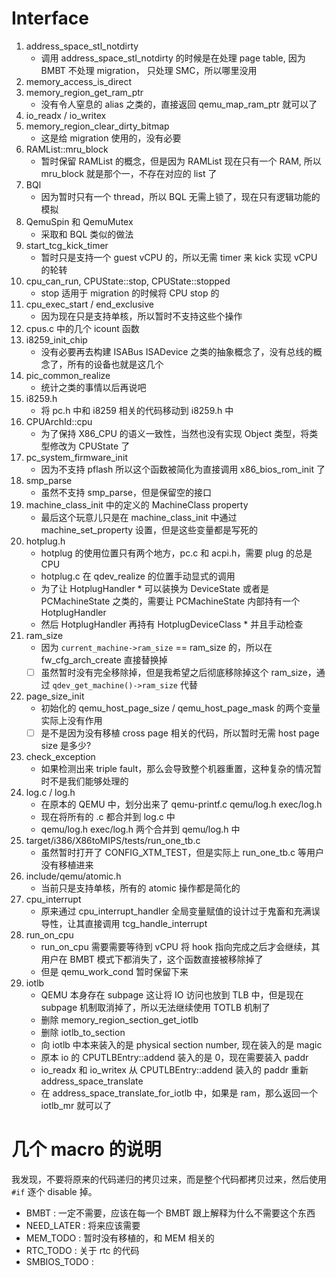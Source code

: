 # Interface
1. address_space_stl_notdirty
    - 调用 address_space_stl_notdirty 的时候是在处理 page table, 因为 BMBT 不处理 migration， 只处理 SMC，所以哪里没用
3.  memory_access_is_direct
4.  memory_region_get_ram_ptr
    - 没有令人窒息的 alias 之类的，直接返回 qemu_map_ram_ptr 就可以了
7.  io_readx / io_writex
9.  memory_region_clear_dirty_bitmap
    - 这是给 migration 使用的，没有必要
10. RAMList::mru_block
    - 暂时保留 RAMList 的概念，但是因为 RAMList 现在只有一个 RAM, 所以 mru_block 就是那个一，不存在对应的 list 了
11. BQl
    - 因为暂时只有一个 thread，所以 BQL 无需上锁了，现在只有逻辑功能的模拟
12. QemuSpin 和 QemuMutex
    - 采取和 BQL 类似的做法
13. start_tcg_kick_timer
    - 暂时只是支持一个 guest vCPU 的，所以无需 timer 来 kick 实现 vCPU 的轮转
14. cpu_can_run, CPUState::stop, CPUState::stopped
    - stop 适用于 migration 的时候将 CPU stop 的
15. cpu_exec_start / end_exclusive
    - 因为现在只是支持单核，所以暂时不支持这些个操作
16. cpus.c 中的几个 icount 函数
17. i8259_init_chip
    - 没有必要再去构建 ISABus ISADevice 之类的抽象概念了，没有总线的概念了，所有的设备也就是这几个
18. pic_common_realize
    - 统计之类的事情以后再说吧
19. i8259.h
    - 将 pc.h 中和 i8259 相关的代码移动到 i8259.h 中
20. CPUArchId::cpu
    - 为了保持 X86_CPU 的语义一致性，当然也没有实现 Object 类型，将类型修改为 CPUState 了
22. pc_system_firmware_init
    - 因为不支持 pflash 所以这个函数被简化为直接调用 x86_bios_rom_init 了
23. smp_parse
    - 虽然不支持 smp_parse，但是保留空的接口
24. machine_class_init 中的定义的 MachineClass property
    - 最后这个玩意儿只是在 machine_class_init 中通过 machine_set_property 设置，但是这些变量都是写死的
25. hotplug.h
    - hotplug 的使用位置只有两个地方，pc.c 和 acpi.h，需要 plug 的总是 CPU
    - hotplug.c 在 qdev_realize 的位置手动显式的调用
    - 为了让 HotplugHandler * 可以装换为 DeviceState 或者是 PCMachineState 之类的，需要让 PCMachineState 内部持有一个 HotplugHandler
    - 然后 HotplugHandler 再持有 HotplugDeviceClass * 并且手动检查
26. ram_size
    - 因为 `current_machine->ram_size` == ram_size 的，所以在 fw_cfg_arch_create 直接替换掉
    - [ ] 虽然暂时没有完全移除掉，但是我希望之后彻底移除掉这个 ram_size，通过 `qdev_get_machine()->ram_size` 代替
27. page_size_init
    - 初始化的 qemu_host_page_size / qemu_host_page_mask 的两个变量实际上没有作用
    - [ ] 是不是因为没有移植 cross page 相关的代码，所以暂时无需 host page size 是多少?
28. check_exception
    - 如果检测出来 triple fault，那么会导致整个机器重置，这种复杂的情况暂时不是我们能够处理的
29. log.c / log.h
    - 在原本的 QEMU 中，划分出来了 qemu-printf.c qemu/log.h exec/log.h
    - 现在将所有的 .c 都合并到 log.c 中
    - qemu/log.h exec/log.h 两个合并到 qemu/log.h 中
30. target/i386/X86toMIPS/tests/run_one_tb.c
    - 虽然暂时打开了 CONFIG_XTM_TEST，但是实际上 run_one_tb.c 等用户没有移植进来
31. include/qemu/atomic.h
    - 当前只是支持单核，所有的 atomic 操作都是简化的
32. cpu_interrupt
    - 原来通过 cpu_interrupt_handler 全局变量赋值的设计过于鬼畜和充满误导性，让其直接调用 tcg_handle_interrupt
33. run_on_cpu
    - run_on_cpu 需要需要等待到 vCPU 将 hook 指向完成之后才会继续，其用户在 BMBT 模式下都消失了，这个函数直接被移除掉了
    - 但是 qemu_work_cond 暂时保留下来
34. iotlb
    - QEMU 本身存在 subpage 这让将 IO 访问也放到 TLB 中，但是现在 subpage 机制取消掉了，所以无法继续使用 TOTLB 机制了
    - 删除 memory_region_section_get_iotlb
    - 删除 iotlb_to_section
    - 向 iotlb 中本来装入的是 physical section number, 现在装入的是 magic
    - 原本 io 的 CPUTLBEntry::addend 装入的是 0，现在需要装入 paddr
    - io_readx 和 io_writex 从 CPUTLBEntry::addend 装入的 paddr 重新 address_space_translate
    - 在 address_space_translate_for_iotlb 中，如果是 ram，那么返回一个 iotlb_mr 就可以了

# 几个 macro 的说明
我发现，不要将原来的代码递归的拷贝过来，而是整个代码都拷贝过来，然后使用 `#if` 逐个 disable 掉。

- BMBT : 一定不需要，应该在每一个 BMBT 跟上解释为什么不需要这个东西
- NEED_LATER : 将来应该需要
- MEM_TODO : 暂时没有移植的，和 MEM 相关的
- RTC_TODO : 关于 rtc 的代码
- SMBIOS_TODO :
